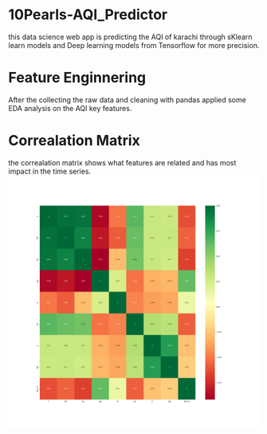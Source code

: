 # 10Pearls-AQI_Predictor
this data science web app is predicting the AQI of karachi through sKlearn learn models and Deep learning models from Tensorflow for more precision. 
# Feature Enginnering 
After the collecting the raw data and cleaning with pandas applied some EDA analysis on the AQI key features.
# Correalation Matrix
the correalation matrix shows what features are related and has most impact in the time series.
![image_alt](https://github.com/shoaibgi/10Pearls-AQI_Predictor/blob/main/images/Correlation%20Matrix.png?raw=true)
